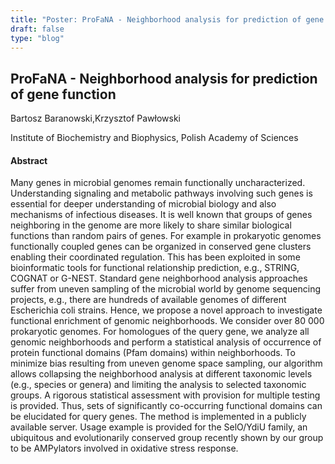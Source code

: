 ```yaml
---
title: "Poster: ProFaNA - Neighborhood analysis for prediction of gene function"
draft: false
type: "blog"
---
```


## ProFaNA - Neighborhood analysis for prediction of gene function

Bartosz Baranowski,Krzysztof Pawłowski

Institute of Biochemistry and Biophysics, Polish Academy of Sciences

#### Abstract

Many genes in microbial genomes remain functionally uncharacterized. Understanding signaling and metabolic pathways involving such genes is essential for deeper understanding of microbial biology and also mechanisms of infectious diseases. It is well known that groups of genes neighboring in the genome are more likely to share similar biological functions than random pairs of genes. For example in prokaryotic genomes functionally coupled genes can be organized in conserved gene clusters enabling their coordinated regulation. This has been exploited in some bioinformatic tools for functional relationship prediction, e.g., STRING, COGNAT or G-NEST.  Standard gene neighborhood analysis approaches suffer from uneven sampling of the microbial world by genome sequencing projects, e.g., there are hundreds of available genomes of different Escherichia coli strains. Hence, we propose a novel approach to investigate functional enrichment of genomic neighborhoods. We consider over 80 000 prokaryotic genomes. For homologues of the query gene, we analyze all genomic neighborhoods and perform a statistical analysis of occurrence of protein functional domains (Pfam domains) within neighborhoods. To minimize bias resulting from uneven genome space sampling, our algorithm allows collapsing the neighborhood analysis at different taxonomic levels (e.g., species or genera) and limiting the analysis to selected taxonomic groups. A rigorous statistical assessment with provision for multiple testing is provided. Thus, sets of significantly co-occurring functional domains can be elucidated for query genes. The method is implemented in a publicly available server. Usage example is provided for the SelO/YdiU family, an ubiquitous and evolutionarily conserved group recently shown by our group to be AMPylators involved in oxidative stress response.
